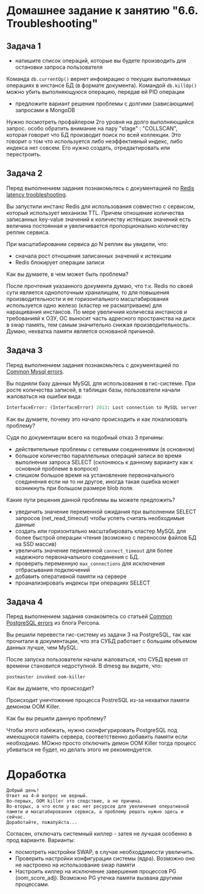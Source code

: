 # Домашнее задание к занятию "6.6. Troubleshooting"

## Задача 1

- напишите список операций, которые вы будете производить для остановки запроса пользователя

Команда `db.currentOp()` вернет инфомрацию о текущих выполняемых операциях в инстансе БД (в формате документа). Командой `db.killOp()` можно убить выполняющуюся операцию, передав ей PID операции

- предложите вариант решения проблемы с долгими (зависающими) запросами в MongoDB

Нужно посмотреть профайлером 2го уровня на долго выполняющийся запрос. особо обратить внимание на пару "stage" : "COLLSCAN", которая говорит что БД производит поиск по всей коллекции. Это говорит о том что используется либо неэффективный индекс, либо индекса нет совсем. Его нужно создать, отредактировать или перестроить.

## Задача 2

Перед выполнением задания познакомьтесь с документацией по [Redis latency troobleshooting](https://redis.io/topics/latency).

Вы запустили инстанс Redis для использования совместно с сервисом, который использует механизм TTL. 
Причем отношение количества записанных key-value значений к количеству истёкших значений есть величина постоянная и
увеличивается пропорционально количеству реплик сервиса. 

При масштабировании сервиса до N реплик вы увидели, что:
- сначала рост отношения записанных значений к истекшим
- Redis блокирует операции записи

Как вы думаете, в чем может быть проблема?

После прочтения указанного документа думаю, что т.к. Redis по своей сути является однопоточным хранилищем, то для повышения производительности и ее горизонтального масштабирования используется одно железо (кластер не расматриваем) для наращивания инстансов. По мере увеличния количесва инстансов и требованияй к ОЗУ, ОС выносит часть адресного пространства на диск в swap память, тем самым значительно снижая производительность. Думаю, нехватка памяти является основаной причиной. 
 
## Задача 3

Перед выполнением задания познакомьтесь с документацией по [Common Mysql errors](https://dev.mysql.com/doc/refman/8.0/en/common-errors.html).

Вы подняли базу данных MySQL для использования в гис-системе. При росте количества записей, в таблицах базы,
пользователи начали жаловаться на ошибки вида:
```python
InterfaceError: (InterfaceError) 2013: Lost connection to MySQL server during query u'SELECT..... '
```

Как вы думаете, почему это начало происходить и как локализовать проблему?

Судя по документации всего на подобный отказ 3 причины:
- действительные проблемы с сетевыми соединениями (в основном)
- большое количество параллельных операций записи во время выполнения запроса SELECT (склоняюсь к данному варианту как к основной проблеме в вопросе)
- слишком большое время на установление первоначального соединения
если ни то ни другое, иногда такая ошибка может возникнуть при большом размере blob поля.

Какие пути решения данной проблемы вы можете предложить?

- уведичить значение переменной ожидания при выполнении SELECT запросов (net_read_timeout) чтобы успеть считать необходимые данные
- создать или горизонтально масштабировать кластер MySQL для более быстрой операции чтения (возможно с переносом файлов БД на SSD массив)
- увеличить значение переменной `connect_timeout` для более надежного первоначального соединения с БД.
- проверить переменную `max_connections` для исключения отбрасывания подключений
- добавить оперативной памяти на сервере
- проанализировать индексы при операциях SELECT

## Задача 4

Перед выполнением задания ознакомтесь со статьей [Common PostgreSQL errors](https://www.percona.com/blog/2020/06/05/10-common-postgresql-errors/) из блога Percona.

Вы решили перевести гис-систему из задачи 3 на PostgreSQL, так как прочитали в документации, что эта СУБД работает с 
большим объемом данных лучше, чем MySQL.

После запуска пользователи начали жаловаться, что СУБД время от времени становится недоступной. В dmesg вы видите, что:

`postmaster invoked oom-killer`

Как вы думаете, что происходит?

Происходит уничтожение процесса PostreSQL из-за нехватки памяти  демоном OOM Killer. 

Как бы вы решили данную проблему?

Чтобы этого избежать, нужно сконфигурировать PostgreSQL под имеющуюся память сервера, соответственно добавить памяти если необходимо. МОжно просто отключить демон 
OOM Killer тогда процесс убиваться не будет, но делать этого не рекомендуется. 

# Доработка

~~~
Добрый день!
Ответ на 4-й вопрос не верный.
Во-первых, OOM killer это следствие, а не причина.
Во-вторых, а что если у вас нет ресурсов для увеличения оперативной памяти и масштабирования сервиса, а проблему решать нужно здесь и сейчас.
Доработайте, пожалуйста...
~~~

Согласен, отключать системный киллер - затея не лучшая особенно в прод варианте. Варианты:

- посмотреть настройки SWAP, в случае необходдимости увеличить.
- Проверить настройки конфигурации системы (ядра). Возможно оно не настроено на использование swap памяти
- Настроить киллер на исключение завершения процессов PG (oom_score_adj). Возможно PG утечка памяти вызвана другими процессами.



